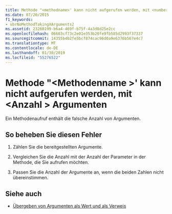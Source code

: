 ```yaml
---
title: Methode "<methodname>' kann nicht aufgerufen werden, mit <number> Argumente
ms.date: 07/20/2015
f1_keywords:
- vbrNoMethodTakingXArguments2
ms.assetid: 23260199-b6a4-469f-b75f-4a3d8d25e2cc
ms.openlocfilehash: 06683cf73c2e01e353b20fe9fb585d2993f37337
ms.sourcegitcommit: 14355b4b2fe5bcf874cac96d0a9e6376b567e4c7
ms.translationtype: MT
ms.contentlocale: de-DE
ms.lasthandoff: 01/30/2019
ms.locfileid: "55276522"
---
```

# <a name="method-methodname-cannot-be-called-with-number-arguments"></a>Methode "\<Methodenname >' kann nicht aufgerufen werden, mit \<Anzahl > Argumenten
Ein Methodenaufruf enthält die falsche Anzahl von Argumenten.  
  
## <a name="to-correct-this-error"></a>So beheben Sie diesen Fehler  
  
1.  Zählen Sie die bereitgestellten Argumente.  
  
2.  Vergleichen Sie die Anzahl mit der Anzahl der Parameter in der Methode, die Sie aufrufen möchten.  
  
3.  Passen Sie die Anzahl der Argumente an, wenn die beiden Zahlen nicht übereinstimmen.  
  
## <a name="see-also"></a>Siehe auch
- [Übergeben von Argumenten als Wert und als Verweis](../../visual-basic/programming-guide/language-features/procedures/passing-arguments-by-value-and-by-reference.md)

